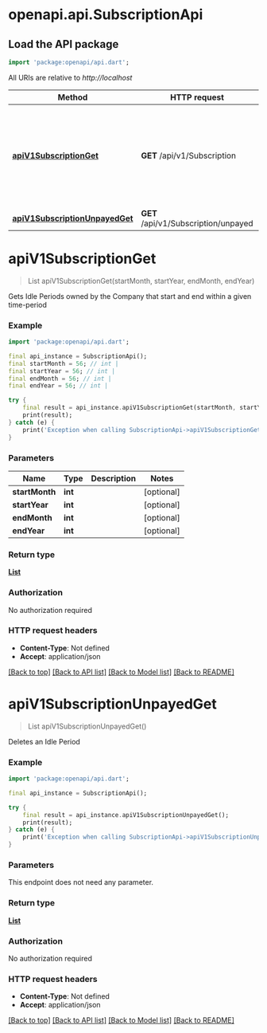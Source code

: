 # openapi.api.SubscriptionApi

## Load the API package
```dart
import 'package:openapi/api.dart';
```

All URIs are relative to *http://localhost*

Method | HTTP request | Description
------------- | ------------- | -------------
[**apiV1SubscriptionGet**](SubscriptionApi.md#apiv1subscriptionget) | **GET** /api/v1/Subscription | Gets Idle Periods owned by the Company that start and end within a given time-period
[**apiV1SubscriptionUnpayedGet**](SubscriptionApi.md#apiv1subscriptionunpayedget) | **GET** /api/v1/Subscription/unpayed | Deletes an Idle Period


# **apiV1SubscriptionGet**
> List<Subscription> apiV1SubscriptionGet(startMonth, startYear, endMonth, endYear)

Gets Idle Periods owned by the Company that start and end within a given time-period

### Example
```dart
import 'package:openapi/api.dart';

final api_instance = SubscriptionApi();
final startMonth = 56; // int | 
final startYear = 56; // int | 
final endMonth = 56; // int | 
final endYear = 56; // int | 

try {
    final result = api_instance.apiV1SubscriptionGet(startMonth, startYear, endMonth, endYear);
    print(result);
} catch (e) {
    print('Exception when calling SubscriptionApi->apiV1SubscriptionGet: $e\n');
}
```

### Parameters

Name | Type | Description  | Notes
------------- | ------------- | ------------- | -------------
 **startMonth** | **int**|  | [optional] 
 **startYear** | **int**|  | [optional] 
 **endMonth** | **int**|  | [optional] 
 **endYear** | **int**|  | [optional] 

### Return type

[**List<Subscription>**](Subscription.md)

### Authorization

No authorization required

### HTTP request headers

 - **Content-Type**: Not defined
 - **Accept**: application/json

[[Back to top]](#) [[Back to API list]](../README.md#documentation-for-api-endpoints) [[Back to Model list]](../README.md#documentation-for-models) [[Back to README]](../README.md)

# **apiV1SubscriptionUnpayedGet**
> List<Subscription> apiV1SubscriptionUnpayedGet()

Deletes an Idle Period

### Example
```dart
import 'package:openapi/api.dart';

final api_instance = SubscriptionApi();

try {
    final result = api_instance.apiV1SubscriptionUnpayedGet();
    print(result);
} catch (e) {
    print('Exception when calling SubscriptionApi->apiV1SubscriptionUnpayedGet: $e\n');
}
```

### Parameters
This endpoint does not need any parameter.

### Return type

[**List<Subscription>**](Subscription.md)

### Authorization

No authorization required

### HTTP request headers

 - **Content-Type**: Not defined
 - **Accept**: application/json

[[Back to top]](#) [[Back to API list]](../README.md#documentation-for-api-endpoints) [[Back to Model list]](../README.md#documentation-for-models) [[Back to README]](../README.md)

